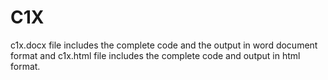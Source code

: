 # C1X

c1x.docx file includes the complete code and the output in word document format and c1x.html file includes the complete code and output in html format.
